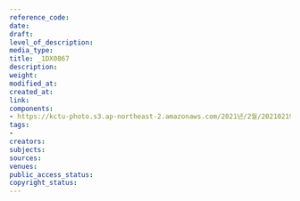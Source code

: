 ```yaml
---
reference_code: 
date: 
draft: 
level_of_description: 
media_type: 
title: _1DX0867
description: 
weight: 
modified_at: 
created_at: 
link: 
components:
- https://kctu-photo.s3.ap-northeast-2.amazonaws.com/2021년/2월/20210219_백기완+선생+발인.영결식.하관/송승현/_1DX0867.jpg
tags:
- 
creators: 
subjects: 
sources: 
venues: 
public_access_status: 
copyright_status: 
---
```

